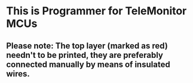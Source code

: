 # This is Programmer for TeleMonitor MCUs
## Please note: The top layer (marked as red) needn't to be printed, they are preferably connected manually by means of insulated wires. 

